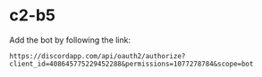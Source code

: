 # c2-b5

Add the bot by following the link:

    https://discordapp.com/api/oauth2/authorize?client_id=408645775229452288&permissions=1077278784&scope=bot
